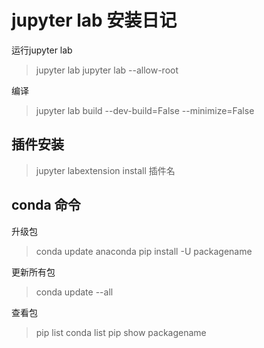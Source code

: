 <!--
 * @Author: Mr.Mei
 * @Date: 2021-08-15 11:20:43
-->

# jupyter lab 安装日记

运行jupyter lab

> jupyter lab
> jupyter lab --allow-root

编译

>jupyter lab build --dev-build=False --minimize=False

## 插件安装

> jupyter labextension install 插件名

## conda 命令

升级包

> conda update anaconda
> pip install -U packagename

更新所有包

> conda update --all

查看包

> pip list
> conda list
> pip show packagename
